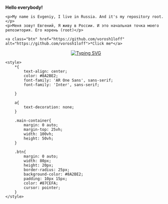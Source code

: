 <html lang="en">
<head>
    <style>
        @import url('https://fonts.googleapis.com/css2?family=AR+One+Sans:wght@500&family=Inter:wght@500;700&display=swap');
        </style> 
</head>
<body>

<div class="main-container">
    <p><b>Hello everybody!</b></p>

    <p>My name is Evgeniy, I live in Russia. And it's my repository root.</p>
    <p>Меня зовут Евгений, Я живу в России. И это начальная точка моего репозитория. Его корень (root)</p>

    <a class="btn" href="https://github.com/vorosh1loff" alt="https://github.com/vorosh1loff">*Click me*</a>
    
</div>

<div align="center">
  <a href="https://git.io/typing-svg"><img src="https://readme-typing-svg.herokuapp.com?font=Montserrat&weight=400&size=21&pause=2000&color=44DA00&center=true&vCenter=true&random=false&width=600&height=75&lines=Welcome+to+my+GitHub+account%2C+my+name+is+Evgeniy!" alt="Typing SVG" /></a>
</div>

    <style>
        *{
            text-align: center;
            color: #8A2BE2;
            font-family: 'AR One Sans', sans-serif;
            font-family: 'Inter', sans-serif;
            
        }

        a{
            text-decoration: none;
        }

        .main-container{
            margin: 0 auto;
            margin-top: 25vh;
            width: 100vh;
            height: 50vh;
        }

        .btn{
            margin: 0 auto;
            width: 80px;
            height: 20px;
            border-radius: 25px;
            background-color: #8A2BE2;
            padding: 10px 15px;
            color: #87CEFA;
            cursor: pointer;
        }
    </style>
</body>
</html>
